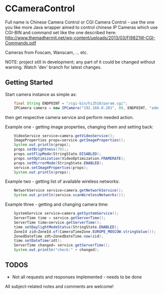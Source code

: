 # CCameraControl

Full name is Chinese Camera Control or CGI Camera Control - use the one you like more
Java wrapper aimed to control chinese IP Cameras which use CGI-BIN and command set like the one described here:
http://www.themadhermit.net/wp-content/uploads/2013/03/FI9821W-CGI-Commands.pdf

Cameras from Foscam, Wanscam, ... etc.

NOTE: project still in development; any part of it could be changed without warning. Watch 'dev' branch for latest changes.


## Getting Started

Start camera instance  as simple as:

``` java
	final String ENDPOINT = "/cgi-bin/hi3510/param.cgi";
	IPCamera camera = new IPCamera("192.168.0.201", 80, ENDPOINT, "admin", "admin");

```
then get respective camera service and perform needed action.

Example one - getting image properties, changing them and setting back:

``` java
	VideoService service=camera.getVideoService();
	ImageProperties props=service.getImageProperties();
	System.out.println(props);
	props.setBrightness(70);;
	props.setFlipMode(StringState.DISABLED);
	props.setOptimization(VideoOptimization.FRAMERATE);
	props.setMirrorMode(StringState.ENABLED);
	service.setImageProperties(props);
	System.out.println(props);
```

Example two - getting list of available wireless networks:

``` java
	NetworkService service=camera.getNetworkService();
	System.out.println(service.scanWirelessNetworks());
```

Example three - getting and changing camera time:

``` java
	SystemService service=camera.getSystemService();
	ServerTime time = service.getServerTime();
	ServerTime time=service.getServerTime();
	time.setDaylightModeStatus(StringState.ENABLED);
	ZoneId zid=ZoneId.of(CameraTimeZone.EUROPE_MOSCOW.stringValue());
	ZonedDateTime zdt=ZonedDateTime.now(zid);
	time.setDateTime(zdt);
	ServerTime changed= service.getServerTime();
	System.out.println("check:" + changed);
```
## TODOS

* Not all requests and responses implemented - needs to be done

All subject-related notes and comments are welcome!

